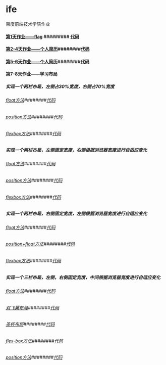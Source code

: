 # ife
百度前端技术学院作业

#### [第1天作业——flag](https://xszi.github.io/ife/class1_flag.html) ######### [代码](https://github.com/xszi/ife/blob/master/class1_flag.html)

#### [第2-4天作业——个人简历](http://htmlpreview.github.io/?https://github.com/xszi/ife/blob/master/class2-4_resume.html)########[代码](https://github.com/xszi/ife/blob/master/class2-4_resume.html)
#### [第5-6天作业——个人简历](http://htmlpreview.github.io/?https://github.com/xszi/ife/blob/master/class5-6_resume.html)########[代码](https://github.com/xszi/ife/blob/master/class5-6_resume.html)

#### 第7-8天作业——学习布局

##### 实现一个两栏布局，左侧占30%宽度，右侧占70%宽度
###### [float方法](http://htmlpreview.github.io/?https://github.com/xszi/ife/blob/master/20180524_layout1_1.html)########[代码](https://github.com/xszi/ife/blob/master/20180524_layout1_1.html)
###### [position方法](http://htmlpreview.github.io/?https://github.com/xszi/ife/blob/master/20180524_layout1_2.html)########[代码](https://github.com/xszi/ife/blob/master/20180524_layout1_2.html)
###### [flexbox方法](http://htmlpreview.github.io/?https://github.com/xszi/ife/blob/master/20180524_layout1_3.html)########[代码](https://github.com/xszi/ife/blob/master/20180524_layout1_3.html)

##### 实现一个两栏布局，左侧固定宽度，右侧根据浏览器宽度进行自适应变化
###### [float方法](http://htmlpreview.github.io/?https://github.com/xszi/ife/blob/master/20180524_layout2_1.html)########[代码](https://github.com/xszi/ife/blob/master/20180524_layout2_1.html)
###### [position方法](http://htmlpreview.github.io/?https://github.com/xszi/ife/blob/master/20180524_layout2_2.html)########[代码](https://github.com/xszi/ife/blob/master/20180524_layout2_2.html)
###### [flexbox方法](http://htmlpreview.github.io/?https://github.com/xszi/ife/blob/master/20180524_layout2_3.html)########[代码](https://github.com/xszi/ife/blob/master/20180524_layout2_3.html)

##### 实现一个两栏布局，右侧固定宽度，左侧根据浏览器宽度进行自适应变化
###### [float方法](http://htmlpreview.github.io/?https://github.com/xszi/ife/blob/master/20180524_layout3_1.html)########[代码](https://github.com/xszi/ife/blob/master/20180524_layout3_1.html)
###### [position+float方法](http://htmlpreview.github.io/?https://github.com/xszi/ife/blob/master/20180524_layout3_2.html)########[代码](https://github.com/xszi/ife/blob/master/20180524_layout3_2.html)
###### [flexbox方法](http://htmlpreview.github.io/?https://github.com/xszi/ife/blob/master/20180524_layout3_3.html)########[代码](https://github.com/xszi/ife/blob/master/20180524_layout3_3.html)

##### 实现一个三栏布局，左侧，右侧固定宽度，中间根据浏览器宽度进行自适应变化
###### [float方法](http://htmlpreview.github.io/?https://github.com/xszi/ife/blob/master/20180524_layout4_1.html)########[代码](https://github.com/xszi/ife/blob/master/20180524_layout4_1.html)
###### [双飞翼布局](http://htmlpreview.github.io/?https://github.com/xszi/ife/blob/master/20180524_layout4_2.html)########[代码](https://github.com/xszi/ife/blob/master/20180524_layout4_2.html)
###### [圣杯布局](http://htmlpreview.github.io/?https://github.com/xszi/ife/blob/master/20180524_layout4_3.html)########[代码](https://github.com/xszi/ife/blob/master/20180524_layout4_3.html)
###### [flex-box方法](http://htmlpreview.github.io/?https://github.com/xszi/ife/blob/master/20180524_layout4_4.html)########[代码](https://github.com/xszi/ife/blob/master/20180524_layout4_4.html)
###### [position方法](http://htmlpreview.github.io/?https://github.com/xszi/ife/blob/master/20180524_layout4_5.html)########[代码](https://github.com/xszi/ife/blob/master/20180524_layout4_5.html)
